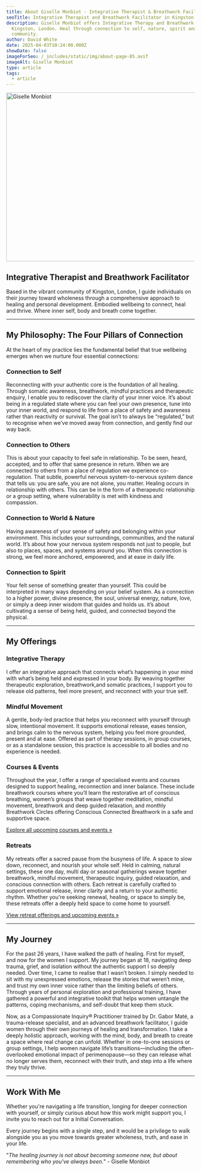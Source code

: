 ```yaml
---
title: About Giselle Monbiot - Integrative Therapist & Breathwork Facilitator
seoTitle: Integrative Therapist and Breathwork Facilitator in Kingston | Giselle Monbiot
description: Giselle Monbiot offers Integrative Therapy and Breathwork in
  Kingston, London. Heal through connection to self, nature, spirit and
  community.
author: David White
date: 2025-04-03T10:24:00.000Z
showDate: false
imageForSeo: /_includes/static/img/about-page-85.avif
imageAlt: Giselle Monbiot
type: article
tags:
  - article
---
```

<img src="/_includes/static/img/about-page-85.avif" alt="Giselle Monbiot" title="Giselle Monbiot" class="Right" width="600px" height="450px" loading="lazy"/>

## Integrative Therapist and Breathwork Facilitator

Based in the vibrant community of Kingston, London, I guide individuals on their journey toward wholeness through a comprehensive approach to healing and personal development. Embodied wellbeing to connect, heal and thrive. Where inner self, body and breath come together.

- - -

## My Philosophy: The Four Pillars of Connection

At the heart of my practice lies the fundamental belief that true wellbeing emerges when we nurture four essential connections:

### Connection to Self

Reconnecting with your authentic core is the foundation of all healing. Through somatic awareness, breathwork, mindful practices and therapeutic enquiry, I enable you to rediscover the clarity of your inner voice. It’s about being in a regulated state where you can feel your own presence, tune into your inner world, and respond to life from a place of safety and awareness rather than reactivity or survival. The goal isn’t to always be “regulated,” but to recognise when we’ve moved away from connection, and gently find our way back.

### Connection to Others

This is about your capacity to feel safe in relationship. To be seen, heard, accepted, and to offer that same presence in return. When we are connected to others from a place of regulation we experience co-regulation. That subtle, powerful nervous system-to-nervous system dance that tells us: you are safe, you are not alone, you matter. Healing occurs in relationship with others. This can be in the form of a therapeutic relationship or a group setting, where vulnerability is met with kindness and compassion.

### Connection to World & Nature

Having awareness of your sense of safety and belonging within your environment. This includes your surroundings, communities, and the natural world. It’s about how your nervous system responds not just to people, but also to places, spaces, and systems around you. When this connection is strong, we feel more anchored, empowered, and at ease in daily life.

### Connection to Spirit

Your felt sense of something greater than yourself. This could be interpreted in many ways depending on your belief system. As a connection to a higher power, divine presence, the soul, universal energy, nature, love, or simply a deep inner wisdom that guides and holds us. it’s about cultivating a sense of being held, guided, and connected beyond the physical.

- - -

## My Offerings

### Integrative Therapy

I offer an integrative approach that connects what’s happening in your mind with what’s being held and expressed in your body. By weaving together therapeutic exploration, breathwork,and somatic practices, I support you to release old patterns, feel more present, and reconnect with your true self.

### **Mindful Movement**

A gentle, body-led practice that helps you reconnect with yourself through slow, intentional movement. It supports emotional release, eases tension, and brings calm to the nervous system, helping you feel more grounded, present and at ease. Offered as part of therapy sessions, in group courses, or as a standalone session, this practice is accessible to all bodies and no experience is needed.

### **Courses & Events**

Throughout the year, I offer a range of specialised events and courses designed to support healing, reconnection and inner balance. These include breathwork courses where you’ll learn the restorative art of conscious breathing, women’s groups that weave together meditation, mindful movement, breathwork and deep guided relaxation, and monthly Breathwork Circles offering Conscious Connected Breathwork in a safe and supportive space.

[Explore all upcoming courses and events »](/courses-and-events/)

### **Retreats**

My retreats offer a sacred pause from the busyness of life. A space to slow down, reconnect, and nourish your whole self. Held in calming, natural settings, these one day, multi day or seasonal gatherings weave together breathwork, mindful movement, therapeutic inquiry, guided relaxation, and conscious connection with others. Each retreat is carefully crafted to support emotional release, inner clarity and a return to your authentic rhythm. Whether you're seeking renewal, healing, or space to simply be, these retreats offer a deeply held space to come home to yourself.

[View retreat offerings and upcoming events »](/courses-and-events/)

- - -

## My Journey

For the past 26 years, I have walked the path of healing. First for myself, and now for the women I support. My journey began at 18, navigating deep trauma, grief, and isolation without the authentic support I so deeply needed. Over time, I came to realise that I wasn’t broken. I simply needed to sit with my unexpressed emotions, release the stories that weren’t mine, and trust my own inner voice rather than the limiting beliefs of others. Through years of personal exploration and professional training, I have gathered a powerful and integrative toolkit that helps women untangle the patterns, coping mechanisms, and self-doubt that keep them stuck.

Now, as a Compassionate Inquiry® Practitioner trained by Dr. Gabor Maté, a trauma-release specialist, and an advanced breathwork facilitator, I guide women through their own journeys of healing and transformation. I take a deeply holistic approach, working with the mind, body, and breath to create a space where real change can unfold. Whether in one-to-one sessions or group settings, I help women navigate life’s transitions—including the often-overlooked emotional impact of perimenopause—so they can release what no longer serves them, reconnect with their truth, and step into a life where they truly thrive.

- - -

## Work With Me

Whether you're navigating a life transition, longing for deeper connection with yourself, or simply curious about how this work might support you, I invite you to reach out for a Initial Conversation.

Every journey begins with a single step, and it would be a privilege to walk alongside you as you move towards greater wholeness, truth, and ease in your life.

"*The healing journey is not about becoming someone new, but about remembering who you've always been.*" - Giselle Monbiot

